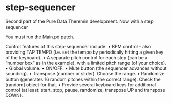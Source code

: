 # step-sequencer
Second part of the Pure Data Theremin development. Now with a step sequencer

You must run the Main.pd patch.

Control features of this step-sequencer include:
• BPM control – also providing TAP TEMPO (i.e. set the tempo by periodically
hitting a given key of the keyboard).
• A separate pitch control for each step (can be a “number box” as in the
example), with a limited pitch range (of your choice).
• Global volume.
• ON/OFF.
• Mute button (the sequencer advances without sounding).
• Transpose (number or slider). Choose the range.
• Randomize button (generates 16 random pitches within the correct range).
Check the [random] object for that.
• Provide several keyboard keys for additional control (at least: start, stop,
pause, randomize, transpose UP and transpose DOWN).
